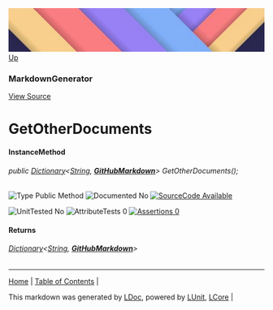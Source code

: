 ![](../Content/LDoc-banner-small.png "")
[Up](MarkdownGenerator.md)
### MarkdownGenerator
[View Source](../Markdown/MarkdownGenerator.cs)
# GetOtherDocuments
#### InstanceMethod
###### public <a href="https://www.google.com/#q=C%23+System.Collections.Generic.Dictionary&lt;TKey, TValue&gt;" alt="Search for 'System.Collections.Generic.Dictionary&lt;TKey, TValue&gt;'" target="_blank">Dictionary</a>&lt;<a href="https://www.google.com/#q=C%23+System.String" alt="Search for 'System.String'" target="_blank">String</a>, **[GitHubMarkdown](GitHubMarkdown.md)**&gt; GetOtherDocuments();

![Type Public Method](http://b.repl.ca/v1/Type-Public%20Method-lightgrey.png "") ![Documented No](http://b.repl.ca/v1/Documented-No-red.png "") [![SourceCode Available](http://b.repl.ca/v1/SourceCode-Available-brightgreen.png "")](../Markdown/MarkdownGenerator.cs#L296)

![UnitTested No](http://b.repl.ca/v1/UnitTested-No-lightgrey.png "") ![AttributeTests 0](http://b.repl.ca/v1/AttributeTests-0-lightgrey.png "") [![Assertions 0](http://b.repl.ca/v1/Assertions-0-lightgrey.png "")](../Markdown/MarkdownGenerator.cs)
#### Returns
###### <a href="https://www.google.com/#q=C%23+System.Collections.Generic.Dictionary&lt;TKey, TValue&gt;" alt="Search for 'System.Collections.Generic.Dictionary&lt;TKey, TValue&gt;'" target="_blank">Dictionary</a>&lt;<a href="https://www.google.com/#q=C%23+System.String" alt="Search for 'System.String'" target="_blank">String</a>, **[GitHubMarkdown](GitHubMarkdown.md)**&gt;
---

[Home](../../README.md) | [Table of Contents](../../TableOfContents.md) | 


This markdown was generated by [LDoc](https://github.com/CodeSingularity/LDoc), powered by [LUnit](https://github.com/CodeSingularity/LUnit), [LCore](https://github.com/CodeSingularity/LCore) | 

